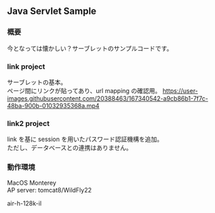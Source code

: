 ## Java Servlet Sample
### 概要
今となっては懐かしい？サーブレットのサンプルコードです。  
  
### link project
サーブレットの基本。  
ページ間にリンクが貼ってあり、url mapping の確認用。 
https://user-images.githubusercontent.com/20388463/167340542-a9cb86b1-7f7c-48ba-900b-01032935368a.mp4 
  

### link2 project
link を基に session を用いたパスワード認証機構を追加。  
ただし、データベースとの連携はありません。  
  
  
  
### 動作環境
MacOS Monterey  
AP server: tomcat8/WildFly22  
  
  

air-h-128k-il
